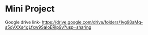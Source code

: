 # Mini Project 
Google drive link- https://drive.google.com/drive/folders/1vg93aMq-s5oVXXs4gLfxw9SaIoERIp9v?usp=sharing
